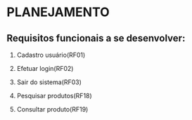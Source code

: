 # PLANEJAMENTO

## Requisitos funcionais a se desenvolver:

1. Cadastro usuário(RF01)

2. Efetuar login(RF02)

3. Sair do sistema(RF03)

4. Pesquisar produtos(RF18)

5. Consultar produto(RF19)

